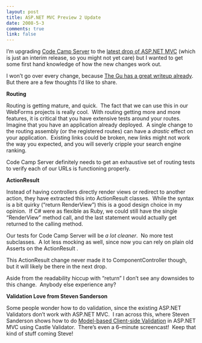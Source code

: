 ```yaml
--- 
layout: post
title: ASP.NET MVC Preview 2 Update
date: 2008-5-3
comments: true
link: false
---
```

<p>I&rsquo;m upgrading <a href="http://codecampserver.org/" target="_blank">Code Camp Server</a>&nbsp;to the <a href="http://www.codeplex.com/aspnet" target="_blank">latest drop of ASP.NET MVC</a> (which is just an interim release, so you might not yet care) but I wanted to get some first hand knowledge of how the new changes work out.</p><p>I won&rsquo;t go over every change,&nbsp;because <a href="http://weblogs.asp.net/scottgu/archive/2008/04/16/asp-net-mvc-source-refresh-preview.aspx" target="_blank">The Gu has a great writeup already</a>.&nbsp; But there are a few thoughts I&rsquo;d like to share.</p><p><strong>Routing</strong></p><p>Routing is getting mature, and quick.&nbsp; The fact that we can use this in our WebForms projects is really cool.&nbsp; With routing getting more and more features, it is critical that you have extensive tests around your routes.&nbsp; Imagine that you have an application already deployed.&nbsp; A single change to the routing assembly (or the registered routes)&nbsp;can have a <em>drastic</em> effect on your application.&nbsp; Existing links could be broken, new links might not work the way you expected, and you will severly cripple your search engine ranking.</p><p>Code Camp Server definitely needs to get an exhaustive set of routing tests to verify each of our URLs is functioning properly.</p><p><strong>ActionResult</strong></p><p>Instead of having controllers directly render views or redirect to another action, they have extracted this into ActionResult classes.&nbsp; While the syntax is a bit quirky (&ldquo;return RenderView&rdquo;) this is a good design choice in my opinion.&nbsp; If C# were as flexible as Ruby, we could still have the single &ldquo;RenderView&rdquo; method call, and the last statement would actually get returned to the calling method.</p><p>Our tests for Code Camp Server will be <em>a lot cleaner</em>.&nbsp; No more test subclasses.&nbsp; A lot less mocking as well, since now you can rely on plain old Asserts on the ActionResult .</p><p>This ActionResult change never made it to ComponentController though, but it will likely be there in the next drop.</p><p>Aside from the readability hiccup with &ldquo;return&rdquo; I don&rsquo;t see any downsides to this change.&nbsp; Anybody else experience any?</p><p><strong>Validation Love from Steven Sanderson</strong></p><p>Some people wonder how to do validation, since the existing ASP.NET Validators don&rsquo;t work with ASP.NET MVC.&nbsp; I ran across this, where Steven Sanderson shows how to do <a href="http://blog.codeville.net/2008/04/30/model-based-client-side-validation-for-aspnet-mvc/" target="_blank">Model-based Client-side Validation</a> in ASP.NET MVC using Castle Validator.&nbsp; There&rsquo;s even a 6&ndash;minute screencast!&nbsp; Keep that kind of stuff coming Steve!&nbsp;</p>
